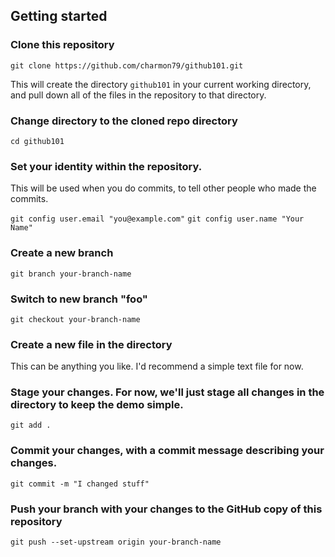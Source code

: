 ## Getting started

### Clone this repository
```git clone https://github.com/charmon79/github101.git```

This will create the directory `github101` in your current working directory, and pull down all of the files in the repository to that directory.

### Change directory to the cloned repo directory
```cd github101```

### Set your identity within the repository.
This will be used when you do commits, to tell other people who made the commits.

```git config user.email "you@example.com"```
```git config user.name "Your Name"```

### Create a new branch
```git branch your-branch-name```

### Switch to new branch "foo"
```git checkout your-branch-name```

### Create a new file in the directory
This can be anything you like. I'd recommend a simple text file for now.

### Stage your changes. For now, we'll just stage all changes in the directory to keep the demo simple.
```git add .```

### Commit your changes, with a commit message describing your changes.
```git commit -m "I changed stuff"```

### Push your branch with your changes to the GitHub copy of this repository
```git push --set-upstream origin your-branch-name```